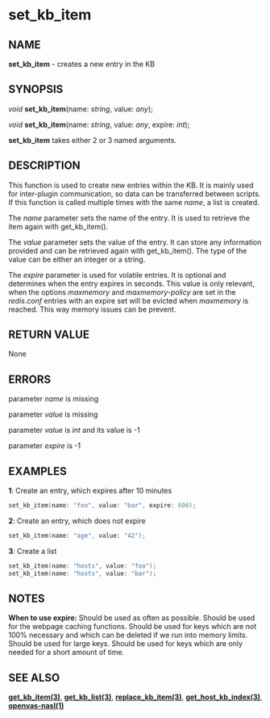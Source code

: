 # set_kb_item

## NAME

**set_kb_item** - creates a new entry in the KB

## SYNOPSIS

*void* **set_kb_item**(name: *string*, value: *any*);

*void* **set_kb_item**(name: *string*, value: *any*, expire: *int*);

**set_kb_item** takes either 2 or 3 named arguments.


## DESCRIPTION

This function is used to create new entries within the KB. It is mainly used for inter-plugin communication, so data can be transferred between scripts. If this function is called multiple times with the same *name*, a list is created.

The *name* parameter sets the name of the entry. It is used to retrieve the item again with get_kb_item().

The *value* parameter sets the value of the entry. It can store any information provided and can be retrieved again with get_kb_item(). The type of the value can be either an integer or a string.

The *expire* parameter is used for volatile entries. It is optional and determines when the entry expires in seconds. This value is only relevant, when the options *maxmemory* and *maxmemory-policy* are set in the *redis.conf* entries with an expire set will be evicted when *maxmemory* is reached. This way memory issues can be prevent.


## RETURN VALUE

None

## ERRORS

parameter *name* is missing

parameter *value* is missing

parameter *value* is *int* and its value is -1

parameter *expire* is -1

## EXAMPLES

**1**: Create an entry, which expires after 10 minutes
```cpp
set_kb_item(name: "foo", value: "bar", expire: 600);
```

**2**: Create an entry, which does not expire
```cpp
set_kb_item(name: "age", value: "42");
```


**3**: Create a list
```cpp
set_kb_item(name: "hosts", value: "foo");
set_kb_item(name: "hosts", value: "bar");
```

## NOTES

**When to use expire:** Should be used as often as possible. Should
be used for the webpage caching functions. Should be used for
keys which are not 100% necessary and which can be deleted if we
run into memory limits. Should be used for large keys. Should be
used for keys which are only needed for a short amount of time.

## SEE ALSO

**[get_kb_item(3)](get_kb_item.md)**, **[get_kb_list(3)](get_kb_list.md)**, **[replace_kb_item(3)](replace_kb_item.md)**, **[get_host_kb_index(3)](get_host_kb_index.md)**, **[openvas-nasl(1)](../../openvas-nasl.md)**
